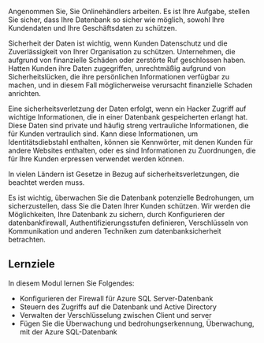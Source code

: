 Angenommen Sie, Sie Onlinehändlers arbeiten. Es ist Ihre Aufgabe, stellen Sie sicher, dass Ihre Datenbank so sicher wie möglich, sowohl Ihre Kundendaten und Ihre Geschäftsdaten zu schützen.

Sicherheit der Daten ist wichtig, wenn Kunden Datenschutz und die Zuverlässigkeit von Ihrer Organisation zu schützen. Unternehmen, die aufgrund von finanzielle Schäden oder zerstörte Ruf geschlossen haben. Hatten Kunden ihre Daten zugegriffen, unrechtmäßig aufgrund von Sicherheitslücken, die ihre persönlichen Informationen verfügbar zu machen, und in diesem Fall möglicherweise verursacht finanzielle Schaden anrichten.

Eine sicherheitsverletzung der Daten erfolgt, wenn ein Hacker Zugriff auf wichtige Informationen, die in einer Datenbank gespeicherten erlangt hat. Diese Daten sind private und häufig streng vertrauliche Informationen, die für Kunden vertraulich sind. Kann diese Informationen, um Identitätsdiebstahl enthalten, können sie Kennwörter, mit denen Kunden für andere Websites enthalten, oder es sind Informationen zu Zuordnungen, die für Ihre Kunden erpressen verwendet werden können.

In vielen Ländern ist Gesetze in Bezug auf sicherheitsverletzungen, die beachtet werden muss.

Es ist wichtig, überwachen Sie die Datenbank potenzielle Bedrohungen, um sicherzustellen, dass Sie die Daten Ihrer Kunden schützen. Wir werden die Möglichkeiten, Ihre Datenbank zu sichern, durch Konfigurieren der datenbankfirewall, Authentifizierungsstufen definieren, Verschlüsseln von Kommunikation und anderen Techniken zum datenbanksicherheit betrachten.

## <a name="learning-objectives"></a>Lernziele

In diesem Modul lernen Sie Folgendes:

- Konfigurieren der Firewall für Azure SQL Server-Datenbank
- Steuern des Zugriffs auf die Datenbank und Active Directory
- Verwalten der Verschlüsselung zwischen Client und server
- Fügen Sie die Überwachung und bedrohungserkennung, Überwachung, mit der Azure SQL-Datenbank
